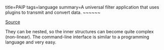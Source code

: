 title=PAIP
tags=language
summary=A universal filter application that uses plugins to transmit and convert data. ~~~~~~

[Source](https://sourceforge.net/projects/paip/)

They can be nested, so the inner structures can become quite complex (non-linear). The command-line interface is similar to a programming language and very easy.

